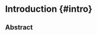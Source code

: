 

# Introduction {#intro}

<!--
What Structure Overview

Chapters contain the actual content of the book, i.e., text, figures, tables,
and references. Chapters can be grouped together in parts; subparts are not
possible. Only one chapter (e.g. an introduction) may precede the first part and
would be the first chapter.

* Decide the numbering style for the chapters and apply this style consistently
to all chapters: consecutively numbered (monographs or textbooks) or unnumbered
(contributed volumes).

* If an introduction to the subject of the book (historical background,
definitions, or methodology) is included, it should appear as the first chapter
and thus be included in the chapter numbering. It can contain references,
figures, and tables, just as any other chapter.
-->

## Abstract

<!--
Begin each chapter with an abstract that summarizes the content of the chapter
in 150 to 250 (aim at 200) words. 

If no abstract is submitted, the first paragraph of the chapter is viewd as
abstract instead.

Tip:

* Don’t include reference citations or undefined abbreviations in the abstract,
since abstracts are often read independently of the actual chapter and without
access to the reference list.
-->
